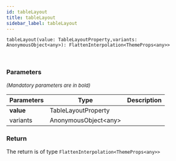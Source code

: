 ```yaml
---
id: tableLayout
title: tableLayout
sidebar_label: tableLayout
---
```


```tsx
tableLayout(value: TableLayoutProperty,variants: AnonymousObject<any>): FlattenInterpolation<ThemeProps<any>>
```
<br/>



### Parameters

<font size="2"><i>(Mandatory parameters are in bold)</i></font>

| Parameters | Type | Description |
| --------- | ---- | ----------- |
| **value** | TableLayoutProperty |  |
| variants | AnonymousObject<any\> |  |


### Return



The return is of type <code>FlattenInterpolation<ThemeProps<any\>\></code>